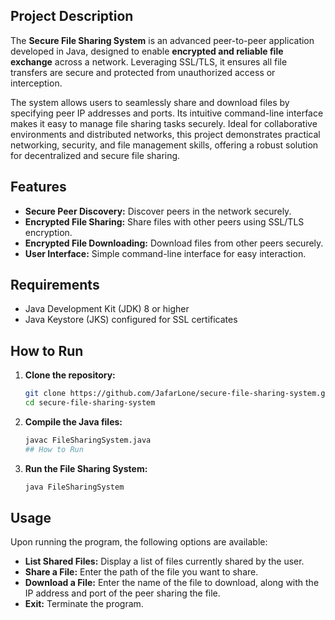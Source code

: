 ## Project Description

The **Secure File Sharing System** is an advanced peer-to-peer application developed in Java, designed to enable **encrypted and reliable file exchange** across a network. Leveraging SSL/TLS, it ensures all file transfers are secure and protected from unauthorized access or interception.

The system allows users to seamlessly share and download files by specifying peer IP addresses and ports. Its intuitive command-line interface makes it easy to manage file sharing tasks securely. Ideal for collaborative environments and distributed networks, this project demonstrates practical networking, security, and file management skills, offering a robust solution for decentralized and secure file sharing.

## Features

- **Secure Peer Discovery:** Discover peers in the network securely.
- **Encrypted File Sharing:** Share files with other peers using SSL/TLS encryption.
- **Encrypted File Downloading:** Download files from other peers securely.
- **User Interface:** Simple command-line interface for easy interaction.

## Requirements

- Java Development Kit (JDK) 8 or higher
- Java Keystore (JKS) configured for SSL certificates

## How to Run

1. **Clone the repository:**
   ```sh
   git clone https://github.com/JafarLone/secure-file-sharing-system.git
   cd secure-file-sharing-system
2. **Compile the Java files:**
   ```sh
   javac FileSharingSystem.java
   ## How to Run

3. **Run the File Sharing System:**
   ```sh
   java FileSharingSystem
## Usage

Upon running the program, the following options are available:

- **List Shared Files:** Display a list of files currently shared by the user.
- **Share a File:** Enter the path of the file you want to share.
- **Download a File:** Enter the name of the file to download, along with the IP address and port of the peer sharing the file.
- **Exit:** Terminate the program.
